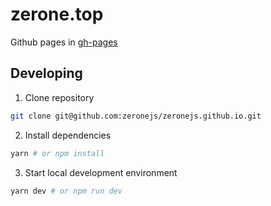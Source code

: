 # zerone.top

Github pages in [gh-pages](https://github.com/zeronejs/zeronejs.github.io/tree/gh-pages)

## Developing

1. Clone repository

```bash
git clone git@github.com:zeronejs/zeronejs.github.io.git
```

2. Install dependencies

```bash
yarn # or npm install
```

3. Start local development environment

```bash
yarn dev # or npm run dev
```